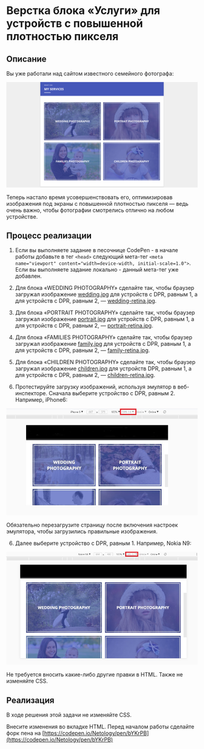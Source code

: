 ﻿# Верстка блока «Услуги» для устройств с повышенной плотностью пикселя

## Описание

Вы уже работали над сайтом известного семейного фотографа:

![Page layout current](../../sources/breakpoints-services-current.jpg)

Теперь настало время усовершенствовать его, оптимизировав изображения под экраны с повышенной плотностью пикселя — ведь очень важно, чтобы фотографии смотрелись отлично на любом устройстве.

## Процесс реализации

1. Если вы выполняете задание в песочнице CodePen - в начале работы добавьте в тег `<head>` следующий мета-тег `<meta name="viewport" content="width=device-width, initial-scale=1.0">`. Если вы выполняете задание локально - данный мета-тег уже добавлен.

2. Для блока «WEDDING PHOTOGRAPHY» сделайте так, чтобы браузер загружал изображение [wedding.jpg](https://netology-code.github.io/mq-homeworks/breakpoints/services-retina/img/wedding.jpg) для устройств с DPR, равным 1, а для устройств с DPR, равным 2, — [wedding-retina.jpg](https://netology-code.github.io/mq-homeworks/breakpoints/services-retina/img/wedding-retina.jpg).

3. Для блока «PORTRAIT PHOTOGRAPHY» сделайте так, чтобы браузер загружал изображение [portrait.jpg](https://netology-code.github.io/mq-homeworks/breakpoints/services-retina/img/portrait.jpg) для устройств с DPR, равным 1, а для устройств с DPR, равным 2, — [portrait-retina.jpg](https://netology-code.github.io/mq-homeworks/breakpoints/services-retina/img/portrait-retina.jpg).

4. Для блока «FAMILIES PHOTOGRAPHY» сделайте так, чтобы браузер загружал изображение [family.jpg](https://netology-code.github.io/mq-homeworks/breakpoints/services-retina/img/family.jpg) для устройств с DPR, равным 1, а для устройств с DPR, равным 2, — [family-retina.jpg](https://netology-code.github.io/mq-homeworks/breakpoints/services-retina/img/family-retina.jpg).

5. Для блока «CHILDREN PHOTOGRAPHY» сделайте так, чтобы браузер загружал изображение [children.jpg](https://netology-code.github.io/mq-homeworks/breakpoints/services-retina/img/children.jpg) для устройств DPR, равным 1, а для устройств с DPR, равным 2, — [children-retina.jpg](https://netology-code.github.io/mq-homeworks/breakpoints/services-retina/img/children-retina.jpg).

6. Протестируйте загрузку изображений, используя эмулятор в веб-инспекторе. Сначала выберите устройство с DPR, равным 2. Например, iPhone6:

![Page layout target high DPR](../../sources/breakpoints-services-step0.jpg)

Обязательно перезагрузите страницу после включения настроек эмулятора, чтобы загрузились правильные изображения.

6. Далее выберите устройство с DPR, равным 1. Например, Nokia N9:

![Page layout target default DPR](../../sources/breakpoints-services-step1.jpg)

Не требуется вносить какие-либо другие правки в HTML. Также не изменяйте CSS.

## Реализация

В ходе решения этой задачи не изменяйте CSS.

Внесите изменения во вкладке HTML. Перед началом работы сделайте форк пена на [https://codepen.io/Netology/pen/bYKrPB](https://codepen.io/Netology/pen/bYKrPB)
